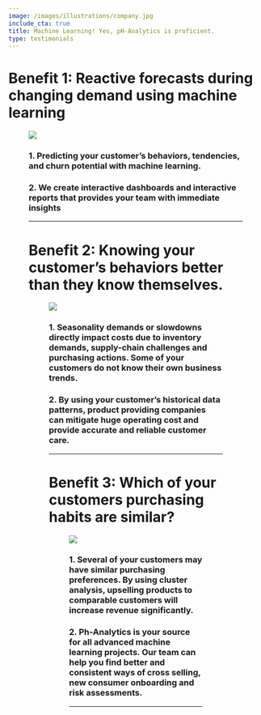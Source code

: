 ```yaml
---
image: /images/illustrations/company.jpg
include_cta: true
title: Machine Learning! Yes, pH-Analytics is proficient.
type: testimonials
---
```




# Benefit 1: Reactive forecasts during changing demand using machine learning 

<figure class="image">
<img class="" src="/images/illustrations/mockups/nostradamus_app.jpg" 
</figure>


### 1. Predicting your customer’s behaviors, tendencies, and churn potential with machine learning.  

### 2. We create interactive dashboards and interactive reports that provides your team with immediate insights 

***

# Benefit 2: Knowing your customer’s behaviors better than they know themselves. 

<figure class="image">
<img class="" src="/images/illustrations/discpt_stats.png" 
</figure>

### 1. Seasonality demands or slowdowns directly impact costs due to inventory demands, supply-chain challenges and purchasing actions. Some of your customers do not know their own business trends.

### 2. By using your customer’s historical data patterns, product providing companies can mitigate huge operating cost and provide accurate and reliable customer care. 

***

# Benefit 3: Which of your customers purchasing habits are similar?  

<figure class="image">
<img class="" src="/images/illustrations/k_means.png" 
</figure>

### 1. Several of your customers may have similar purchasing preferences. By using cluster analysis, upselling products to comparable customers will increase revenue significantly. 

### 2. Ph-Analytics is your source for all advanced machine learning projects. Our team can help you find better and consistent ways of cross selling, new consumer onboarding and risk assessments.   

***

